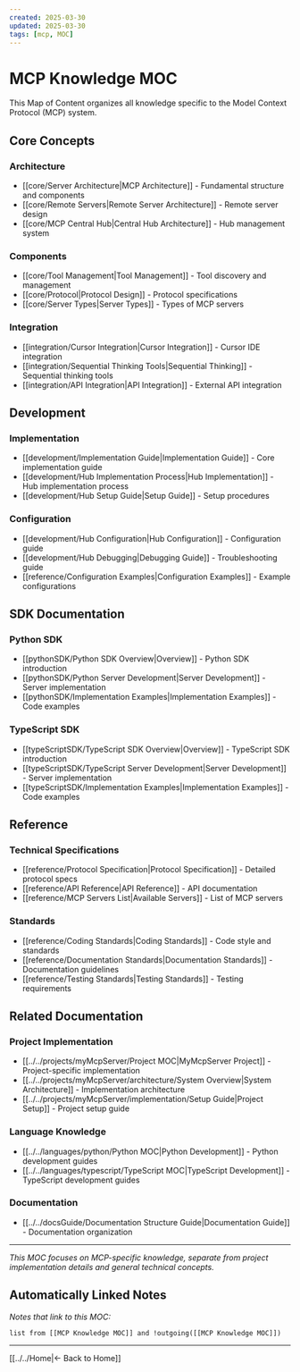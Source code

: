 ```yaml
---
created: 2025-03-30
updated: 2025-03-30
tags: [mcp, MOC]
---
```


# MCP Knowledge MOC

This Map of Content organizes all knowledge specific to the Model Context Protocol (MCP) system.

## Core Concepts

### Architecture

- [[core/Server Architecture|MCP Architecture]] - Fundamental structure and components
- [[core/Remote Servers|Remote Server Architecture]] - Remote server design
- [[core/MCP Central Hub|Central Hub Architecture]] - Hub management system

### Components

- [[core/Tool Management|Tool Management]] - Tool discovery and management
- [[core/Protocol|Protocol Design]] - Protocol specifications
- [[core/Server Types|Server Types]] - Types of MCP servers

### Integration

- [[integration/Cursor Integration|Cursor Integration]] - Cursor IDE integration
- [[integration/Sequential Thinking Tools|Sequential Thinking]] - Sequential thinking tools
- [[integration/API Integration|API Integration]] - External API integration

## Development

### Implementation

- [[development/Implementation Guide|Implementation Guide]] - Core implementation guide
- [[development/Hub Implementation Process|Hub Implementation]] - Hub implementation process
- [[development/Hub Setup Guide|Setup Guide]] - Setup procedures

### Configuration

- [[development/Hub Configuration|Hub Configuration]] - Configuration guide
- [[development/Hub Debugging|Debugging Guide]] - Troubleshooting guide
- [[reference/Configuration Examples|Configuration Examples]] - Example configurations

## SDK Documentation

### Python SDK

- [[pythonSDK/Python SDK Overview|Overview]] - Python SDK introduction
- [[pythonSDK/Python Server Development|Server Development]] - Server implementation
- [[pythonSDK/Implementation Examples|Implementation Examples]] - Code examples

### TypeScript SDK

- [[typeScriptSDK/TypeScript SDK Overview|Overview]] - TypeScript SDK introduction
- [[typeScriptSDK/TypeScript Server Development|Server Development]] - Server implementation
- [[typeScriptSDK/Implementation Examples|Implementation Examples]] - Code examples

## Reference

### Technical Specifications

- [[reference/Protocol Specification|Protocol Specification]] - Detailed protocol specs
- [[reference/API Reference|API Reference]] - API documentation
- [[reference/MCP Servers List|Available Servers]] - List of MCP servers

### Standards

- [[reference/Coding Standards|Coding Standards]] - Code style and standards
- [[reference/Documentation Standards|Documentation Standards]] - Documentation guidelines
- [[reference/Testing Standards|Testing Standards]] - Testing requirements

## Related Documentation

### Project Implementation

- [[../../projects/myMcpServer/Project MOC|MyMcpServer Project]] - Project-specific implementation
- [[../../projects/myMcpServer/architecture/System Overview|System Architecture]] - Implementation architecture
- [[../../projects/myMcpServer/implementation/Setup Guide|Project Setup]] - Project setup guide

### Language Knowledge

- [[../../languages/python/Python MOC|Python Development]] - Python development guides
- [[../../languages/typescript/TypeScript MOC|TypeScript Development]] - TypeScript development guides

### Documentation

- [[../../docsGuide/Documentation Structure Guide|Documentation Guide]] - Documentation organization

---

_This MOC focuses on MCP-specific knowledge, separate from project implementation details and general technical concepts._

## Automatically Linked Notes

_Notes that link to this MOC:_

```dataview
list from [[MCP Knowledge MOC]] and !outgoing([[MCP Knowledge MOC]])
```

---

[[../../Home|← Back to Home]]
